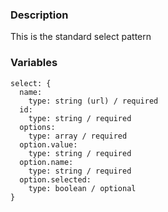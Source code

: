 ### Description
This is the standard select pattern

### Variables
~~~
select: {
  name:
    type: string (url) / required
  id: 
    type: string / required
  options: 
    type: array / required
  option.value:
    type: string / required
  option.name:
    type: string / required
  option.selected:
    type: boolean / optional
}
~~~
